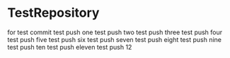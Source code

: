 # TestRepository
for test commit
test push one
test push two
test push three
test push four
test push five
test push six
test push seven
test push eight
test push nine
test push ten
test push eleven
test push 12
